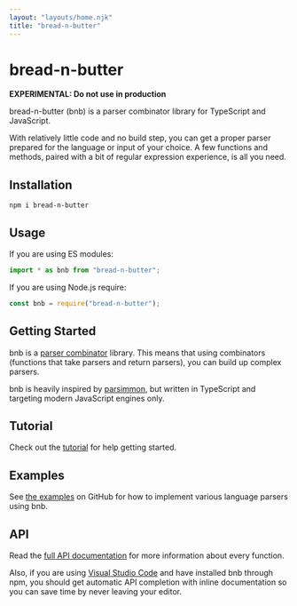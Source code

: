 ```yaml
---
layout: "layouts/home.njk"
title: "bread-n-butter"
---
```


# bread-n-butter

**EXPERIMENTAL: Do not use in production**

bread-n-butter (bnb) is a parser combinator library for TypeScript and JavaScript.

With relatively little code and no build step, you can get a proper parser prepared for the language or input of your choice. A few functions and methods, paired with a bit of regular expression experience, is all you need.

## Installation

```
npm i bread-n-butter
```

## Usage

If you are using ES modules:

```js
import * as bnb from "bread-n-butter";
```

If you are using Node.js require:

```js
const bnb = require("bread-n-butter");
```

## Getting Started

bnb is a [parser combinator](https://en.wikipedia.org/wiki/Parser_combinator) library. This means that using combinators (functions that take parsers and return parsers), you can build up complex parsers.

bnb is heavily inspired by [parsimmon](https://github.com/jneen/parsimmon), but written in TypeScript and targeting modern JavaScript engines only.

## Tutorial

Check out the [tutorial](/tutorial) for help getting started.

## Examples

See [the examples](https://github.com/wavebeem/bread-n-butter/tree/main/examples) on GitHub for how to implement various language parsers using bnb.

## API

Read the [full API documentation](/api) for more information about every function.

Also, if you are using [Visual Studio Code](https://code.visualstudio.com/) and have installed bnb through npm, you should get automatic API completion with inline documentation so you can save time by never leaving your editor.
